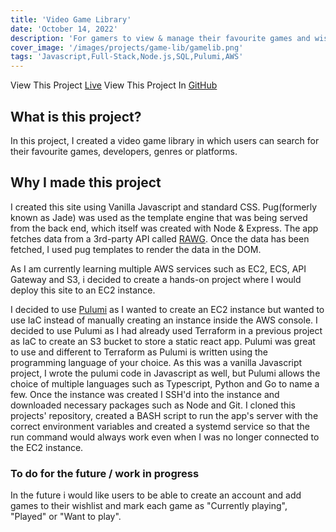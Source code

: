 ```yaml
---
title: 'Video Game Library'
date: 'October 14, 2022'
description: 'For gamers to view & manage their favourite games and wishlists.'
cover_image: '/images/projects/game-lib/gamelib.png'
tags: 'Javascript,Full-Stack,Node.js,SQL,Pulumi,AWS'
---
```


View This Project [Live](http://18.169.51.114:8080)
View This Project In [GitHub](https://github.com/DomDevs2000/GameLib)

## What is this project?

In this project, I created a video game library in which users can search for their favourite games, developers, genres
or platforms.

## Why I made this project

I created this site using Vanilla Javascript and standard CSS. Pug(formerly known as Jade) was used as the template
engine that was
being served from the back end, which itself was created with Node & Express. The app fetches data from a 3rd-party API
called [RAWG](https://rawg.io/apidocs). Once the data has been fetched, I used pug templates to render the data
in the DOM.

As I am currently learning multiple AWS services such as EC2, ECS, API Gateway and S3, i decided to create a hands-on
project where I would deploy this site to an EC2 instance.

I decided to use [Pulumi](https://www.pulumi.com/) as I wanted to create an EC2 instance but wanted to use IaC instead
of manually creating an
instance inside the AWS console. I decided to use Pulumi as I had already used Terraform in a previous project as IaC
to create an S3 bucket to store a static react app. Pulumi was great to use and different to Terraform as Pulumi is
written using the programming language of your choice. As this was a vanilla Javascript project, I wrote the pulumi code
in Javascript as well, but Pulumi allows the choice of multiple languages such as Typescript, Python and Go to name a
few. Once the instance was created I SSH'd into the instance and downloaded necessary packages such as Node and Git. I
cloned this projects' repository, created a BASH script to run the app's server with the correct environment variables and created a
systemd service so that the run command would always work even when I was no longer connected to the EC2 instance.

### To do for the future / work in progress

In the future i would like users to be able to create an account and add games to their wishlist and mark each game as
"Currently playing", "Played" or "Want to play".
